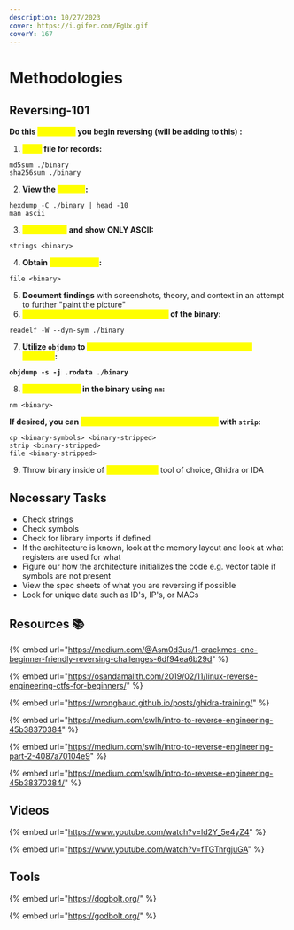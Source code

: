```yaml
---
description: 10/27/2023
cover: https://i.gifer.com/EgUx.gif
coverY: 167
---
```


# Methodologies

## Reversing-101

**Do this&#x20;**<mark style="color:yellow;">**everytime**</mark>**&#x20;you begin reversing (will be adding to this) :**

1. <mark style="color:yellow;">**Hash**</mark>**&#x20;file for records:**

```
md5sum ./binary
sha256sum ./binary
```

2. **View the&#x20;**<mark style="color:yellow;">**raw file**</mark>**:**

```
hexdump -C ./binary | head -10
man ascii
```

3. <mark style="color:yellow;">**Parse bytes**</mark>**&#x20;and show ONLY ASCII:**

```
strings <binary>
```

4. **Obtain&#x20;**<mark style="color:yellow;">**file signature**</mark>**:**

```
file <binary>
```

5. **Document findings** with screenshots, theory, and context in an attempt to further "paint the picture"
6. <mark style="color:yellow;">**Obtain symbols for imported functions**</mark>**&#x20;of the binary:**

```
readelf -W --dyn-sym ./binary
```

7. **Utilize `objdump` to&#x20;**<mark style="color:yellow;">**view disassembly and examine specific ELF sections**</mark>**:**

<pre><code><strong>objdump -s -j .rodata ./binary
</strong></code></pre>

8. <mark style="color:yellow;">**Check symbols**</mark>**&#x20;in the binary using `nm`:**

```
nm <binary>
```

**If desired, you can&#x20;**<mark style="color:yellow;">**strip the binary of symbols manually**</mark>**&#x20;with `strip`:**

```
cp <binary-symbols> <binary-stripped>
strip <binary-stripped>
file <binary-stripped>
```

9. Throw binary inside of <mark style="color:yellow;">static analysis</mark> tool of choice, Ghidra or IDA

## Necessary Tasks

* Check strings&#x20;
* Check symbols
* Check for library imports if defined
* If the architecture is known, look at the memory layout and look at what registers are used for what
* Figure our how the architecture initializes the code e.g. vector table if symbols are not present
* View the spec sheets of what you are reversing if possible
* Look for unique data such as ID's, IP's, or MACs

## Resources :books:

{% embed url="https://medium.com/@Asm0d3us/1-crackmes-one-beginner-friendly-reversing-challenges-6df94ea6b29d" %}

{% embed url="https://osandamalith.com/2019/02/11/linux-reverse-engineering-ctfs-for-beginners/" %}

{% embed url="https://wrongbaud.github.io/posts/ghidra-training/" %}

{% embed url="https://medium.com/swlh/intro-to-reverse-engineering-45b38370384" %}

{% embed url="https://medium.com/swlh/intro-to-reverse-engineering-part-2-4087a70104e9" %}

{% embed url="https://medium.com/swlh/intro-to-reverse-engineering-45b38370384/" %}

## Videos

{% embed url="https://www.youtube.com/watch?v=ld2Y_5e4yZ4" %}

{% embed url="https://www.youtube.com/watch?v=fTGTnrgjuGA" %}







## Tools

{% embed url="https://dogbolt.org/" %}

{% embed url="https://godbolt.org/" %}
